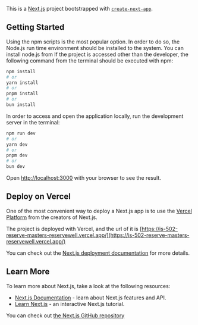 This is a [Next.js](https://nextjs.org/) project bootstrapped with [`create-next-app`](https://github.com/vercel/next.js/tree/canary/packages/create-next-app).

## Getting Started

Using the npm scripts is the most popular option. In order to do so, the Node.js run time environment should be installed to the system.
You can install node.js from
If the project is accessed other than the developer, the following command from the terminal should be executed with npm:

```bash
npm install
# or
yarn install
# or
pnpm install
# or
bun install
```

In order to access and open the application locally, run the development server in the terminal:

```bash
npm run dev
# or
yarn dev
# or
pnpm dev
# or
bun dev
```

Open [http://localhost:3000](http://localhost:3000) with your browser to see the result.

## Deploy on Vercel

One of the most convenient way to deploy a Next.js app is to use the [Vercel Platform](https://vercel.com/new?utm_medium=default-template&filter=next.js&utm_source=create-next-app&utm_campaign=create-next-app-readme) from the creators of Next.js.

The project is deployed with Vercel, and the url of it is [https://is-502-reserve-masters-reservewell.vercel.app/](https://is-502-reserve-masters-reservewell.vercel.app/)

You can check out the [Next.js deployment documentation](https://nextjs.org/docs/deployment) for more details.

## Learn More

To learn more about Next.js, take a look at the following resources:

- [Next.js Documentation](https://nextjs.org/docs) - learn about Next.js features and API.
- [Learn Next.js](https://nextjs.org/learn) - an interactive Next.js tutorial.

You can check out [the Next.js GitHub repository](https://github.com/vercel/next.js/)
